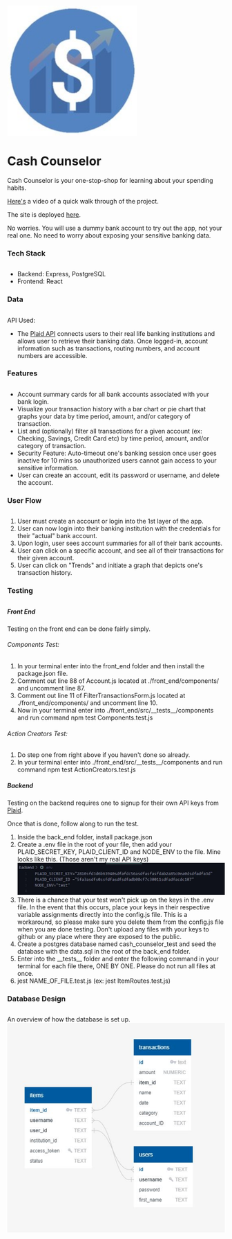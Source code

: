 <img src="./logo.jpg" width="300" height="300" />

# Cash Counselor

Cash Counselor is your one-stop-shop for learning about your spending habits.

[Here's](https://www.youtube.com/watch?v=wlVCz2S5Y6Q) a video of a quick walk through of the project.

The site is deployed [here](https://cash-counselor.vercel.app/).

No worries. You will use a dummy bank account to try out the app, not your real one. No need to worry about exposing your sensitive banking data.

### Tech Stack

##

- Backend: Express, PostgreSQL
- Frontend: React

### Data

##

API Used:

- The [Plaid API](https://plaid.com/docs/) connects users to their real life banking institutions and allows user to retrieve their banking data. Once logged-in, account information such as transactions, routing numbers, and account numbers are accessible.

### Features

##

- Account summary cards for all bank accounts associated with your bank login.
- Visualize your transaction history with a bar chart or pie chart that graphs your data by time period, amount, and/or category of transaction.
- List and (optionally) filter all transactions for a given account (ex: Checking, Savings, Credit Card etc) by time period, amount, and/or category of transaction.
- Security Feature: Auto-timeout one's banking session once user goes inactive for 10 mins so unauthorized users cannot gain access to your sensitive information.
- User can create an account, edit its password or username, and delete the account.

### User Flow

##

1. User must create an account or login into the 1st layer of the app.
2. User can now login into their banking institution with the credentials for their "actual" bank account.
3. Upon login, user sees account summaries for all of their bank accounts.
4. User can click on a specific account, and see all of their transactions for their given account.
5. User can click on "Trends" and initiate a graph that depicts one's transaction history.

### Testing

##

##### Front End

Testing on the front end can be done fairly simply.

###### Components Test:

1. In your terminal enter into the front_end folder and then install the package.json file.
2. Comment out line 88 of Account.js located at ./front_end/components/ and uncomment line 87.
3. Comment out line 11 of FilterTransactionsForm.js located at ./front_end/components/ and uncomment line 10.
4. Now in your terminal enter into ./front_end/src/\_\_tests\_\_/components and run command npm test Components.test.js

###### Action Creators Test:

1. Do step one from right above if you haven't done so already.
2. In your terminal enter into ./front_end/src/\_\_tests\_\_/components and run command npm test ActionCreators.test.js

##### Backend

Testing on the backend requires one to signup for their own API keys from [Plaid](https://plaid.com/).

Once that is done, follow along to run the test.

1. Inside the back_end folder, install package.json
2. Create a .env file in the root of your file, then add your PLAID_SECRET_KEY, PLAID_CLIENT_ID and NODE_ENV to the file. Mine looks like this. (Those aren't my real API keys) ![image info](./env.JPG)
3. There is a chance that your test won't pick up on the keys in the .env file. In the event that this occurs, place your keys in their respective variable assignments directly into the config.js file. This is a workaround, so please make sure you delete them from the config.js file when you are done testing. Don't upload any files with your keys to github or any place where they are exposed to the public.
4. Create a postgres database named cash_counselor_test and seed the database with the data.sql in the root of the back_end folder.
5. Enter into the \_\_tests\_\_ folder and enter the following command in your terminal for each file there, ONE BY ONE. Please do not run all files at once.
6. jest NAME_OF_FILE.test.js (ex: jest ItemRoutes.test.js)

### Database Design

##

An overview of how the database is set up.  
![image info](./database.JPG)
